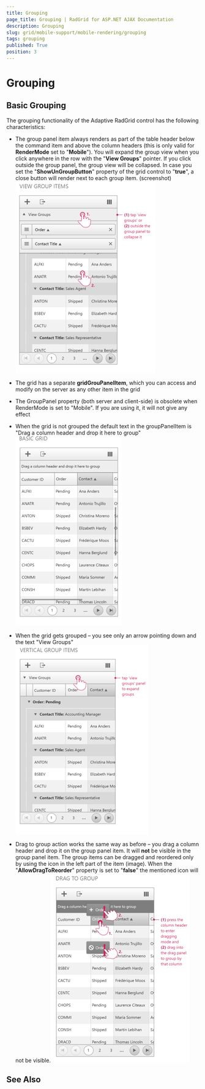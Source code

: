 ```yaml
---
title: Grouping
page_title: Grouping | RadGrid for ASP.NET AJAX Documentation
description: Grouping
slug: grid/mobile-support/mobile-rendering/grouping
tags: grouping
published: True
position: 3
---
```


# Grouping



## Basic Grouping

The grouping functionality of the Adaptive RadGrid control has the following characteristics:

* The group panel item always renders as part of the table header below the command item and above the column headers (this is only valid for **RenderMode** set to "**Mobile**"). You will expand the group view when you click anywhere in the row with the "**View Groups**" pointer. If you click outside the group panel, the group view will be collapsed.
In case you set the "**ShowUnGroupButton**" property of the grid control to "**true**", a close button will render next to each group item.
(screenshot)![adaptive grid Grouping 4](images/adaptive_grid_Grouping4.png)

* The grid has a separate **gridGrouPanelItem**, which you can access and modify on the server as any other item in the grid

* The GroupPanel property (both server and client-side) is obsolete when RenderMode is set to "Mobile". If you are using it, it will not give any effect

* When the grid is not grouped the default text in the groupPanelItem is "Drag a column header and drop it here to group"![adaptive grid Grouping 1](images/adaptive_grid_Grouping1.png)

* When the grid gets grouped – you see only an arrow pointing down and the text "View Groups"![adaptive grid Grouping 3](images/adaptive_grid_Grouping3.png)

* Drag to group action works the same way as before – you drag a column header and drop it on the group panel item. It will **not** be visible in the group panel item. The group items can be dragged and reordered only by using the icon in the left part of the item (image). When the "**AllowDragToReorder**" property is set to "**false**" the mentioned icon will not be visible.![adaptive grid Grouping 2](images/adaptive_grid_Grouping2.png)

## See Also
